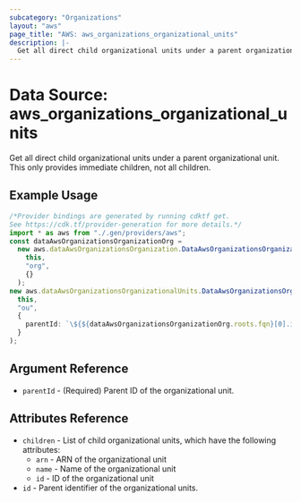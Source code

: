 ```yaml
---
subcategory: "Organizations"
layout: "aws"
page_title: "AWS: aws_organizations_organizational_units"
description: |-
  Get all direct child organizational units under a parent organizational unit. This only provides immediate children, not all children
---
```


# Data Source: aws\_organizations\_organizational\_units

Get all direct child organizational units under a parent organizational unit. This only provides immediate children, not all children.

## Example Usage

```typescript
/*Provider bindings are generated by running cdktf get.
See https://cdk.tf/provider-generation for more details.*/
import * as aws from "./.gen/providers/aws";
const dataAwsOrganizationsOrganizationOrg =
  new aws.dataAwsOrganizationsOrganization.DataAwsOrganizationsOrganization(
    this,
    "org",
    {}
  );
new aws.dataAwsOrganizationsOrganizationalUnits.DataAwsOrganizationsOrganizationalUnits(
  this,
  "ou",
  {
    parentId: `\${${dataAwsOrganizationsOrganizationOrg.roots.fqn}[0].id}`,
  }
);

```

## Argument Reference

* `parentId` - (Required) Parent ID of the organizational unit.

## Attributes Reference

* `children` - List of child organizational units, which have the following attributes:
  * `arn` - ARN of the organizational unit
  * `name` - Name of the organizational unit
  * `id` - ID of the organizational unit
* `id` - Parent identifier of the organizational units.
